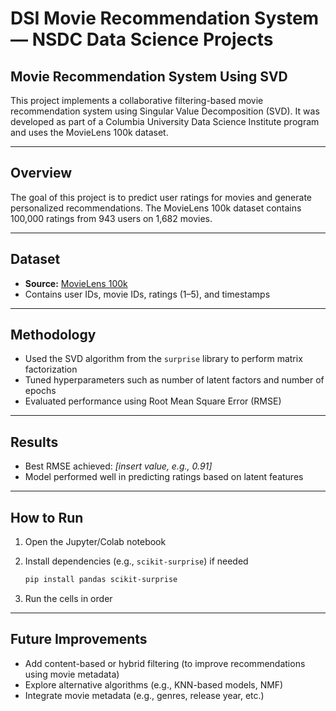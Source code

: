 # DSI Movie Recommendation System — NSDC Data Science Projects

## Movie Recommendation System Using SVD

This project implements a collaborative filtering-based movie recommendation system using Singular Value Decomposition (SVD). It was developed as part of a Columbia University Data Science Institute program and uses the MovieLens 100k dataset.

---

## Overview

The goal of this project is to predict user ratings for movies and generate personalized recommendations. The MovieLens 100k dataset contains 100,000 ratings from 943 users on 1,682 movies.

---

## Dataset

- **Source:** [MovieLens 100k](https://grouplens.org/datasets/movielens/100k/)
- Contains user IDs, movie IDs, ratings (1–5), and timestamps

---

## Methodology

- Used the SVD algorithm from the `surprise` library to perform matrix factorization
- Tuned hyperparameters such as number of latent factors and number of epochs
- Evaluated performance using Root Mean Square Error (RMSE)

---

## Results

- Best RMSE achieved: *[insert value, e.g., 0.91]*
- Model performed well in predicting ratings based on latent features

---

## How to Run

1. Open the Jupyter/Colab notebook
2. Install dependencies (e.g., `scikit-surprise`) if needed

   ```bash
   pip install pandas scikit-surprise
   ```

3. Run the cells in order

---

## Future Improvements

- Add content-based or hybrid filtering (to improve recommendations using movie metadata)
- Explore alternative algorithms (e.g., KNN-based models, NMF)
- Integrate movie metadata (e.g., genres, release year, etc.)
